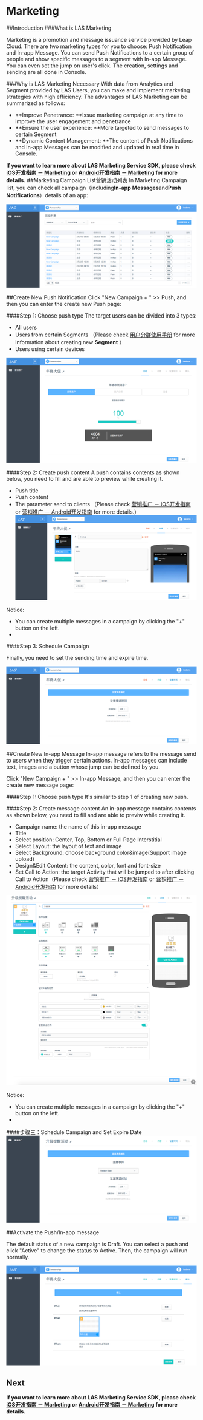 # Marketing
##Introduction
###What is LAS Marketing

Marketing is a promotion and message issuance service provided by Leap Cloud. There are two marketing types for you to choose: Push Notification and In-app Message. You can send Push Notifications to a certain group of people and show specific messages to a segment with In-app Message. You can even set the jump on user's click. The creation, settings and sending are all done in Console.


###Why is LAS Marketing Necessary 
With data from Analytics and Segment provided by LAS Users, you can make and implement marketing strategies with high efficiency. The advantages of LAS Marketing can be summarized as follows: 


* **Improve Penetrance: **Issue marketing campaign at any time to improve the user engagement and penetrance
* **Ensure the user experience: **More targeted to send messages to certain Segment 
* **Dynamic Content Management: **The content of Push Notifications and In-app Messages can be modified and updated in real time in Console. 

**If you want to learn more about LAS Marketing Service SDK, please check [iOS开发指南 － Marketing]() or [Android开发指南 － Marketing](../../Android/Guide/Marketing.md) for more details.**
##Marketing Campaign List营销活动列表
In Marketing Campaign list, you can check all campaign（including**In-app Messages**and**Push Notifications**）details of an app:

![imgMCampaignList.png](../../../images/imgMCampaignList.png)


##Create New Push Notification
Click "New Campaign + " >> Push, and then you can enter the create new Push page:

####Step 1: Choose push type
The target users can be divided into 3 types:

* All users
* Users from certain Segments （Please check [用户分群使用手册](..) for more information about creating new **Segment** ）
* Users using certain devices

![imgMAddPush1.png](../../../images/imgMAddPush1.png)

####Step 2: Create push content
A push contains contents as shown below, you need to fill and are able to preview while creating it.

* Push title 
* Push content 
* The parameter send to clients （Please check [营销推广 － iOS开发指南](..) or [营销推广 － Android开发指南](..) for more details.） 
![imgMAddPush2.png.png](../../../images/imgMAddPush2.png)

Notice:

* You can create multiple messages in a campaign by clicking the "+" button on the left.
* 
####Step 3: Schedule Campaign

Finally, you need to set the sending time and expire time.

![imgMAddPush3.png](../../../images/imgMAddPush3.png)

##Create New In-app Message
In-app message refers to the message send to users when they trigger certain actions. In-app messages can include text, images and a button whose jump can be defined by you.

Click "New Campaign + " >> In-app Message, and then you can enter the create new message page:

####Step 1: Choose push type
It's similar to step 1 of creating new push.

####Step 2: Create message content
An in-app message contains contents as shown below, you need to fill and are able to previw while creating it.

* Campaign name: the name of this in-app message
* Title
* Select position: Center, Top, Bottom or Full Page Interstitial
* Select Layout: the layout of text and image
* Select Background: choose background color&image(Support image upload)
* Design&Edit Content: the content, color, font and font-size
* Set Call to Action: the target Activity that will be jumped to after clicking Call to Action（Please check [营销推广 － iOS开发指南](..) or [营销推广 － Android开发指南](..) for more details）

![imgMAddMsg2.png](../../../images/imgMAddMsg2.png)

Notice:

* You can create multiple messages in a campaign by clicking the "+" button on the left.
* 
####步骤三：Schedule Campaign and Set Expire Date
![imgMAddMsg3.png](../../../images/imgMAddMsg3.png)

##Activate the Push/In-app message

The default status of a new campaign is Draft. You can select a push and click "Active" to change the status to Active. Then, the campaign will run normally.

![imgMActivatePush.png](../../../images/imgMActivatePush.png)

## Next

**If you want to learn more about LAS Marketing Service SDK, please check [iOS开发指南 － Marketing]() or [Android开发指南 － Marketing](../../Android/Guide/Marketing.md) for more details.**
